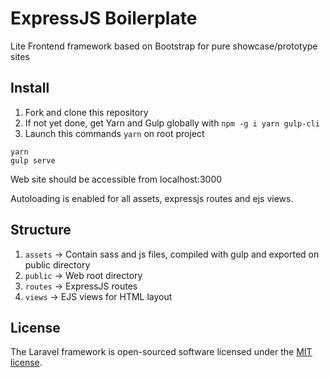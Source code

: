 # ExpressJS Boilerplate

Lite Frontend framework based on Bootstrap for pure showcase/prototype sites

## Install

1. Fork and clone this repository
2. If not yet done, get Yarn and Gulp globally with `npm -g i yarn gulp-cli`
3. Launch this commands `yarn` on root project

```shell
yarn
gulp serve
```

Web site should be accessible from localhost:3000

Autoloading is enabled for all assets, expressjs routes and ejs views.

## Structure

1. `assets` -> Contain sass and js files, compiled with gulp and exported on public directory
2. `public` -> Web root directory
3. `routes` -> ExpressJS routes
3. `views` -> EJS views for HTML layout

## License

The Laravel framework is open-sourced software licensed under the [MIT license](http://opensource.org/licenses/MIT).
